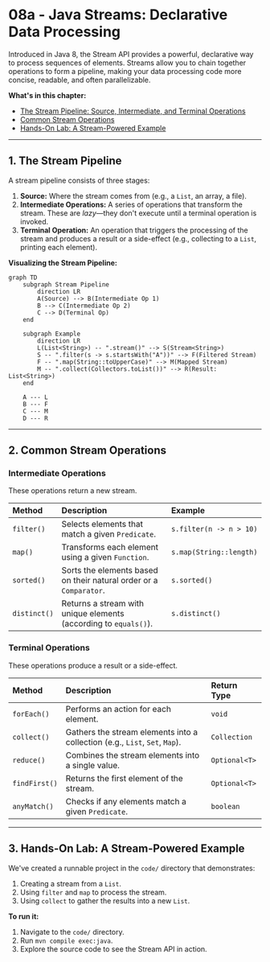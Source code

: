 # 08a - Java Streams: Declarative Data Processing

Introduced in Java 8, the Stream API provides a powerful, declarative way to process sequences of elements. Streams allow you to chain together operations to form a pipeline, making your data processing code more concise, readable, and often parallelizable.

**What's in this chapter:**
*   [The Stream Pipeline: Source, Intermediate, and Terminal Operations](#1-the-stream-pipeline)
*   [Common Stream Operations](#2-common-stream-operations)
*   [Hands-On Lab: A Stream-Powered Example](#3-hands-on-lab-a-stream-powered-example)

---

## 1. The Stream Pipeline

A stream pipeline consists of three stages:
1.  **Source:** Where the stream comes from (e.g., a `List`, an array, a file).
2.  **Intermediate Operations:** A series of operations that transform the stream. These are *lazy*—they don't execute until a terminal operation is invoked.
3.  **Terminal Operation:** An operation that triggers the processing of the stream and produces a result or a side-effect (e.g., collecting to a `List`, printing each element).

**Visualizing the Stream Pipeline:**

```mermaid
graph TD
    subgraph Stream Pipeline
        direction LR
        A(Source) --> B(Intermediate Op 1)
        B --> C(Intermediate Op 2)
        C --> D(Terminal Op)
    end

    subgraph Example
        direction LR
        L(List<String>) -- ".stream()" --> S(Stream<String>)
        S -- ".filter(s -> s.startsWith("A"))" --> F(Filtered Stream)
        F -- ".map(String::toUpperCase)" --> M(Mapped Stream)
        M -- ".collect(Collectors.toList())" --> R(Result: List<String>)
    end

    A --- L
    B --- F
    C --- M
    D --- R
```

---

## 2. Common Stream Operations

### Intermediate Operations
These operations return a new stream.

| Method     | Description                                                               | Example                               |
| :--------- | :------------------------------------------------------------------------ | :------------------------------------ |
| `filter()` | Selects elements that match a given `Predicate`.                          | `s.filter(n -> n > 10)`               |
| `map()`    | Transforms each element using a given `Function`.                         | `s.map(String::length)`               |
| `sorted()` | Sorts the elements based on their natural order or a `Comparator`.      | `s.sorted()`                          |
| `distinct()`| Returns a stream with unique elements (according to `equals()`).         | `s.distinct()`                        |

### Terminal Operations
These operations produce a result or a side-effect.

| Method        | Description                                                              | Return Type      |
| :------------ | :----------------------------------------------------------------------- | :--------------- |
| `forEach()`   | Performs an action for each element.                                     | `void`           |
| `collect()`   | Gathers the stream elements into a collection (e.g., `List`, `Set`, `Map`). | `Collection`     |
| `reduce()`    | Combines the stream elements into a single value.                        | `Optional<T>`    |
| `findFirst()` | Returns the first element of the stream.                                 | `Optional<T>`    |
| `anyMatch()`  | Checks if any elements match a given `Predicate`.                        | `boolean`        |

---

## 3. Hands-On Lab: A Stream-Powered Example

We've created a runnable project in the `code/` directory that demonstrates:
1.  Creating a stream from a `List`.
2.  Using `filter` and `map` to process the stream.
3.  Using `collect` to gather the results into a new `List`.

**To run it:**
1.  Navigate to the `code/` directory.
2.  Run `mvn compile exec:java`.
3.  Explore the source code to see the Stream API in action.
